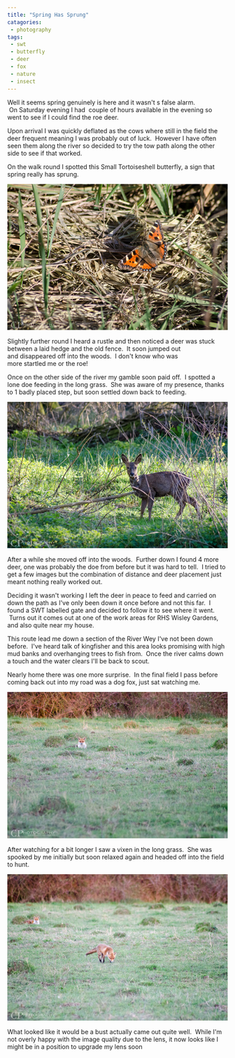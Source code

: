 ```yaml
---
title: "Spring Has Sprung"
catagories:
 - photography
tags:
 - swt
 - butterfly
 - deer
 - fox
 - nature
 - insect
---
```

Well it seems spring genuinely is here and it wasn't s false alarm.  On Saturday evening I had  couple of hours available in the evening so went to see if I could find the roe deer.

Upon arrival I was quickly deflated as the cows where still in the field the deer frequent meaning I was probably out of luck.  However I have often seen them along the river so decided to try the tow path along the other side to see if that worked.

On the walk round I spotted this Small Tortoiseshell butterfly, a sign that spring really has sprung.

<img class="padded center"
		alt="Small Tortoiseshell butterfly"
		src="/images/2013-04-21-spring-has-sprung/CJP20130420-2977.jpg" />

<!-- more -->

Slightly further round I heard a rustle and then noticed a deer was stuck between a laid hedge and the old fence.  It soon jumped out and disappeared off into the woods.  I don't know who was more startled me or the roe!

Once on the other side of the river my gamble soon paid off.  I spotted a lone doe feeding in the long grass.  She was aware of my presence, thanks to 1 badly placed step, but soon settled down back to feeding.

<img class="padded center"
		alt="Roe deer doe by the river"
		src="/images/2013-04-21-spring-has-sprung/CJP20130420-2990.jpg" />

After a while she moved off into the woods.  Further down I found 4 more deer, one was probably the doe from before but it was hard to tell.  I tried to get a few images but the combination of distance and deer placement just meant nothing really worked out.

Deciding it wasn't working I left the deer in peace to feed and carried on down the path as I've only been down it once before and not this far.  I found a SWT labelled gate and decided to follow it to see where it went.  Turns out it comes out at one of the work areas for RHS Wisley Gardens, and also quite near my house.

This route lead me down a section of the River Wey I've not been down before.  I've heard talk of kingfisher and this area looks promising with high mud banks and overhanging trees to fish from.  Once the river calms down a touch and the water clears I'll be back to scout.

Nearly home there was one more surprise.  In the final field I pass before coming back out into my road was a dog fox, just sat watching me.

<img class="padded center"
		alt="Dog Fox"
		src="/images/2013-04-21-spring-has-sprung/CJP20130420-3134.jpg" />

After watching for a bit longer I saw a vixen in the long grass.  She was spooked by me initially but soon relaxed again and headed off into the field to hunt.

<img class="padded center"
		alt="A pair of foxes"
		src="/images/2013-04-21-spring-has-sprung/CJP20130420-3168.jpg" />

What looked like it would be a bust actually came out quite well.  While I'm not overly happy with the image quality due to the lens, it now looks like I might be in a position to upgrade my lens soon
